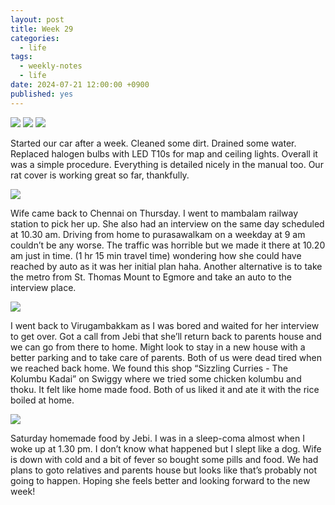```yaml
---
layout: post
title: Week 29
categories:
  - life
tags:
  - weekly-notes
  - life
date: 2024-07-21 12:00:00 +0900
published: yes
---
```

![](https://i.imgur.com/3gGAsij.jpg)
![](https://i.imgur.com/X8lcDhe.jpg)
![](https://i.imgur.com/EV8eIf3.jpg)

Started our car after a week. Cleaned some dirt. Drained some water. Replaced halogen bulbs with LED T10s for map and ceiling lights. Overall it was a simple procedure. Everything is detailed nicely in the manual too. Our rat cover is working great so far, thankfully. 

![](https://i.imgur.com/dPGDc2J.jpeg)

Wife came back to Chennai on Thursday. I went to mambalam railway station to pick her up. She also had an interview on the same day scheduled at 10.30 am. Driving from home to purasawalkam on a weekday at 9 am couldn’t be any worse. The traffic was horrible but we made it there at 10.20 am just in time. (1 hr 15 min travel time) wondering how she could have reached by auto as it was her initial plan haha. Another alternative is to take the metro from St. Thomas Mount to Egmore and take an auto to the interview place. 

![](https://i.imgur.com/dx65pLA.jpeg)

I went back to Virugambakkam as I was bored and waited for her interview to get over. Got a call from Jebi that she’ll return back to parents house and we can go from there to home. Might look to stay in a new house with a better parking and to take care of parents. Both of us were dead tired when we reached back home. We found this shop “Sizzling Curries - The Kolumbu Kadai” on Swiggy where we tried some chicken kolumbu and thoku. It felt like home made food. Both of us liked it and ate it with the rice boiled at home.

![](https://i.imgur.com/nRVaupo.jpg)

Saturday homemade food by Jebi. I was in a sleep-coma almost when I woke up at 1.30 pm. I don’t know what happened but I slept like a dog. Wife is down with cold and a bit of fever so bought some pills and food. We had plans to goto relatives and parents house but looks like that’s probably not going to happen. Hoping she feels better and looking forward to the new week!